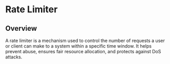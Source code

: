 # Rate Limiter

## Overview
A rate limiter is a mechanism used to control the number of requests a user or client can make to a system within a specific time window. It helps prevent abuse, ensures fair resource allocation, and protects against DoS attacks.



